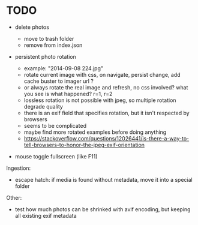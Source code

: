 # TODO

- delete photos
  - move to trash folder
  - remove from index.json
- persistent photo rotation

  - example: "2014-09-08 224.jpg"
  - rotate current image with css, on navigate, persist change, add cache buster to imager url ?
  - or always rotate the real image and refresh, no css involved? what you see is what happened? r=1, r=2
  - lossless rotation is not possible with jpeg, so multiple rotation degrade quality
  - there is an exif field that specifies rotation, but it isn't respected by browsers
  - seems to be complicated
  - maybe find more rotated examples before doing anything
  - https://stackoverflow.com/questions/12026441/is-there-a-way-to-tell-browsers-to-honor-the-jpeg-exif-orientation

- mouse toggle fullscreen (like F11)

Ingestion:

- escape hatch: if media is found without metadata, move it into a special folder

Other:

- test how much photos can be shrinked with avif encoding, but keeping all existing exif metadata

